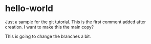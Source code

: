 # hello-world
Just a sample for the git tutorial.
This is the first comment added after creation. I want to make this the main copy?

This is going to change the branches a bit.
